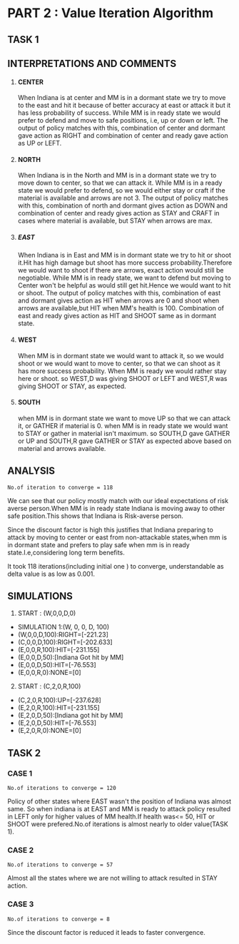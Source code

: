 # PART 2 : Value Iteration Algorithm

## TASK 1
## INTERPRETATIONS AND COMMENTS

1. #### CENTER
	When Indiana is at center and MM is in a dormant state we try to move to the east and hit it because of better accuracy at east or attack it but it has less probability of success.
	While MM is in ready state we would prefer to defend and move to safe positions, i.e, up or down or left.
	The output of policy matches with this, combination of center and dormant gave action as RIGHT and combination of center and ready gave action as UP or LEFT.

2.	#### NORTH
	When Indiana is in the North and MM is in a dormant state we try to move down to center, so that we can attack it.
	While MM is in a ready state we would prefer to defend, so we would either stay or craft if the material is available and arrows are not 3.
	The output of policy matches with this, combination of north and dormant gives action as DOWN and combination of center and ready gives action as STAY and CRAFT in cases where material is available, but STAY when arrows are max.

3. ##### EAST
	When Indiana is in East and MM is in dormant state we try to hit or shoot it.Hit has high damage but shoot has more success probability.Therefore we would want to shoot if there are arrows, exact action would still be negotiable.
	While MM is in ready state, we want to defend but moving to Center won't be helpful as would still get hit.Hence we would want to hit or shoot.
	The output of policy matches with this, combination of east and dormant gives action as HIT when arrows are 0 and shoot when arrows are available,but HIT when MM's health is 100. Combination of east and ready gives action as HIT and SHOOT same as in dormant state.

4.	#### WEST
	When MM is in dormant state we would want to attack it, so we would shoot or we would want to move to center, so that we can shoot as it has more success probability.
	When MM is ready we would rather stay here or shoot.
	so WEST,D was giving SHOOT or LEFT and WEST,R was giving SHOOT or STAY, as expected.
	
5.	#### SOUTH
	when MM is in dormant state we want to move UP so that we can attack it, or GATHER if material is 0.
	when MM is in ready state we would want to STAY or gather in material isn't maximum.
	so SOUTH,D gave GATHER or UP and SOUTH,R gave GATHER or STAY as expected above based on material and arrows available.



## ANALYSIS
    No.of iteration to converge = 118
We can see that our policy mostly match with our ideal expectations of risk averse person.When MM is in ready state Indiana is moving away to other safe position.This shows that Indiana is Risk-averse person.

Since the discount factor is high this justifies that Indiana
preparing to attack by moving to center or east from non-attackable states,when mm is in dormant state and prefers to play safe when mm is in ready state.I.e,considering long term benefits.
    
It took 118 iterations(including initial one ) to converge, understandable as delta value is as low as 0.001.


## SIMULATIONS
1. START : (W,0,0,D,0)  
* SIMULATION 1:(W, 0, 0, D, 100) 
* (W,0,0,D,100):RIGHT=[-221.23]
* (C,0,0,D,100):RIGHT=[-202.633]
* (E,0,0,R,100):HIT=[-231.155]
* (E,0,0,D,50):[Indiana Got hit by MM]
* (E,0,0,D,50):HIT=[-76.553]
* (E,0,0,R,0):NONE=[0]

2. START : (C,2,0,R,100) 
* (C,2,0,R,100):UP=[-237.628]
* (E,2,0,R,100):HIT=[-231.155]
* (E,2,0,D,50):[Indiana got hit by MM]
* (E,2,0,D,50):HIT=[-76.553]
* (E,2,0,R,0):NONE=[0]


## TASK 2
### CASE 1

    No.of iterations to converge = 120

Policy of other states where EAST wasn't the position of Indiana was almost same. So when indiana is at EAST and MM is ready to attack policy resulted in LEFT only for higher values of MM health.If health was<= 50, HIT or SHOOT were prefered.No.of iterations is almost nearly to older value(TASK 1).

### CASE 2

    No.of iterations to converge = 57

Almost all the states where we are not willing to attack resulted in STAY action.

### CASE 3

    No.of iterations to converge = 8

Since the discount factor is reduced it leads to faster convergence.